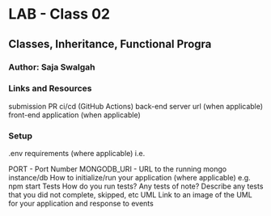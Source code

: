# LAB - Class 02

## Classes, Inheritance, Functional Progra

### Author: Saja Swalgah

### Links and Resources
submission PR
ci/cd (GitHub Actions)
back-end server url (when applicable)
front-end application (when applicable)

### Setup
.env requirements (where applicable)
i.e.

PORT - Port Number
MONGODB_URI - URL to the running mongo instance/db
How to initialize/run your application (where applicable)
e.g. npm start
Tests
How do you run tests?
Any tests of note?
Describe any tests that you did not complete, skipped, etc
UML
Link to an image of the UML for your application and response to events